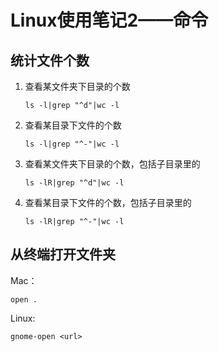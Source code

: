 # Linux使用笔记2——命令

## 统计文件个数

1. 查看某文件夹下目录的个数

	```
	ls -l|grep "^d"|wc -l
	```
	
2. 查看某目录下文件的个数

	```
	ls -l|grep "^-"|wc -l
	```
	
3. 查看某文件夹下目录的个数，包括子目录里的

	```
	ls -lR|grep "^d"|wc -l
	```
	
4. 查看某目录下文件的个数，包括子目录里的

	```
	ls -lR|grep "^-"|wc -l
	```
	
## 从终端打开文件夹

Mac：
```
open .
```
Linux:
```
gnome-open <url>
```
